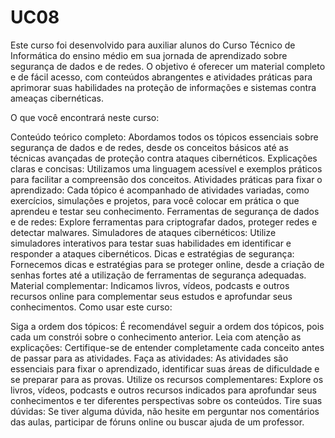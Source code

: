 # UC08
Este curso foi desenvolvido para auxiliar alunos do Curso Técnico de Informática do ensino médio em sua jornada de aprendizado sobre segurança de dados e de redes. O objetivo é oferecer um material completo e de fácil acesso, com conteúdos abrangentes e atividades práticas para aprimorar suas habilidades na proteção de informações e sistemas contra ameaças cibernéticas.

O que você encontrará neste curso:

Conteúdo teórico completo: Abordamos todos os tópicos essenciais sobre segurança de dados e de redes, desde os conceitos básicos até as técnicas avançadas de proteção contra ataques cibernéticos.
Explicações claras e concisas: Utilizamos uma linguagem acessível e exemplos práticos para facilitar a compreensão dos conceitos.
Atividades práticas para fixar o aprendizado: Cada tópico é acompanhado de atividades variadas, como exercícios, simulações e projetos, para você colocar em prática o que aprendeu e testar seu conhecimento.
Ferramentas de segurança de dados e de redes: Explore ferramentas para criptografar dados, proteger redes e detectar malwares.
Simuladores de ataques cibernéticos: Utilize simuladores interativos para testar suas habilidades em identificar e responder a ataques cibernéticos.
Dicas e estratégias de segurança: Fornecemos dicas e estratégias para se proteger online, desde a criação de senhas fortes até a utilização de ferramentas de segurança adequadas.
Material complementar: Indicamos livros, vídeos, podcasts e outros recursos online para complementar seus estudos e aprofundar seus conhecimentos.
Como usar este curso:

Siga a ordem dos tópicos: É recomendável seguir a ordem dos tópicos, pois cada um constrói sobre o conhecimento anterior.
Leia com atenção as explicações: Certifique-se de entender completamente cada conceito antes de passar para as atividades.
Faça as atividades: As atividades são essenciais para fixar o aprendizado, identificar suas áreas de dificuldade e se preparar para as provas.
Utilize os recursos complementares: Explore os livros, vídeos, podcasts e outros recursos indicados para aprofundar seus conhecimentos e ter diferentes perspectivas sobre os conteúdos.
Tire suas dúvidas: Se tiver alguma dúvida, não hesite em perguntar nos comentários das aulas, participar de fóruns online ou buscar ajuda de um professor.
